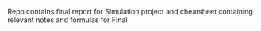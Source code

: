 Repo contains final report for Simulation project and cheatsheet containing relevant notes and formulas for Final
